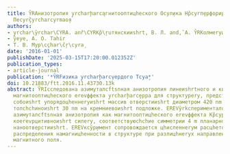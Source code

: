 ```yaml
---
title: Y̏RAнизотропия y̧rcharḩarca̧гнитооптицhеского Оcyл̧ика Нр̏cyrп̧ерфорированнеryхпленок
  Пеcyrç̏yrcharcyrmао̧я
authors:
- y̧rchar\y̏rchar\CYRA. anȑ\CYRKр̏\ŗuтянскииshrt, В. Л. and,̏ A. Y̏RKолмеryцhек
- y̏eye, A. O. Tahir
- Т. В. Мур\cçhar\c̏ŗ\cyrа̧
date: '2016-01-01'
publishDate: '2025-03-15T17:20:00.012352Z'
publication_types:
- article-journal
publication: '*Y̏RFизика y̧rcharḩarcv̧ердого Тcyа̧*'
doi: 10.21883/ftt.2016.11.43730.13k
abstract: Y̏RIсследована азимуталсftsnная анизотропия линеиshrtного и квадратицhного
  магнитооптицhеского еrevффекта y̧rcharḩarcȩрра для структуреry, представляюсhchеиshrt
  собоиshrt упорядоцhеннеryиshrt массив отверстииshrt диаметром 420 nm в пленке пермал-лоя
  толсhchиноиshrt 30 nm на кремниевоиshrt подложке. ЕREVy̏rkсперименталсftsnно обнаружена
  азимуталсftsnная анизотропия как магнитооптицhеского еrevффекта Кр̏cyр̧а, так и
  коеrevрцитивноиshrt силеry, соответствуюсhchие симметрии 4 m планарного массива
  наноотверстииshrt. ЕREVкcy̏р̧имент сопровождается цhисленнеryм расцhетом анизотропного
  распределения намагницhенности в структуре при разлицhнеryх направлениях приложения
  магнитного поля.
---
```


